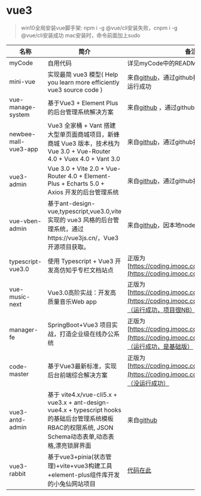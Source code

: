 # vue3
> win10全局安装vue脚手架: npm i -g @vue/cli安装失败，cnpm i -g @vue/cli安装成功
> mac安装时，命令前面加上sudo

| 名称 | 简介 | 备注 |
| ---- | ---- | ---- |
| myCode | 自用代码 | 详见myCode中的README | 
| mini-vue | 实现最简 vue3 模型( Help you learn more efficiently vue3 source code )  | 来自[github](https://github.com/cuixiaorui/mini-vue)，通过github搜索vue3获取，mac运行成功 | 
| vue-manage-system | 基于Vue3 + Element Plus 的后台管理系统解决方案| 来自[github](https://github.com/lin-xin/vue-manage-system) ，通过github搜索vue3获取  | 
| newbee-mall-vue3-app | Vue3 全家桶 + Vant 搭建大型单页面商城项目，新蜂商城 Vue3 版本，技术栈为 Vue 3.0 + Vue-Router 4.0 + Vuex 4.0 + Vant 3.0 | 来自[github](https://github.com/newbee-ltd/newbee-mall-vue3-app)，通过github搜索vue3获取 | 
| vue3-admin | Vue 3.0 + Vite 2.0 + Vue-Router 4.0 + Element-Plus + Echarts 5.0 + Axios 开发的后台管理系统| 来自[github](https://github.com/newbee-ltd/vue3-admin)，通过github搜索vue3获取  | 
| vue-vben-admin | 基于ant-design-vue,typescript,vue3.0,vite实现的 vue3 风格的后台管理系统，通过https://vue3js.cn/，Vue3开源项目获取。 | 来自[github](https://github.com/anncwb/vue-vben-admin)，因本地node版本问题未运行成功 | 
| typescript-vue3.0 | 使用 Typescript + Vue3 开发高仿知乎专栏文档站点 | 正版为[https://coding.imooc.com/class/449.html](https://coding.imooc.com/class/449.html) | 
| vue-music-next | Vue3.0高阶实战：开发高质量音乐Web app | 正版为[https://coding.imooc.com/class/503.html](https://coding.imooc.com/class/503.html)，（运行成功，项目很NB） | 
| manager-fe | SpringBoot+Vue3 项目实战，打造企业级在线办公系统 | 正版为[https://coding.imooc.com/class/530.html](https://coding.imooc.com/class/530.html)，（运行成功，是基础版） | 
| code-master | 基于Vue3最新标准，实现后台前端综合解决方案 | 正版为[https://coding.imooc.com/class/542.html](https://coding.imooc.com/class/542.html)，（没运行成功） | 
| vue3-antd-admin | 基于 vite4.x/vue-cli5.x + vue3.x + ant-design-vue4.x + typescript hooks 的基础后台管理系统模板 RBAC的权限系统, JSON Schema动态表单,动态表格,漂亮锁屏界面 | 来自[github](https://github.com/buqiyuan/vue3-antd-admin) | 
| vue3-rabbit | 基于vue3+pinia(状态管理)+vite+vue3构建工具+element-plus组件库开发的小兔仙网站项目 |  [代码在此](https://github.com/itcast-Github/vue3-rabbit) | 

